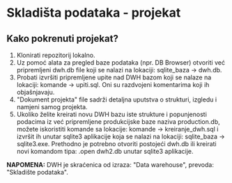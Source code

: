 # Skladišta podataka - projekat

## Kako pokrenuti projekat?

1. Klonirati repozitorij lokalno.
2. Uz pomoć alata za pregled baze podataka (npr. DB Browser) otvoriti već pripremljeni dwh.db file koji se nalazi na lokaciji: sqlite_baza -> dwh.db.
3. Probati izvršiti pripremljene upite nad DWH bazom koji se nalaze na lokaciji: komande -> upiti.sql. Oni su razdvojeni komentarima koji ih objašnjavaju.
4. "Dokument projekta" file sadrži detaljna uputstva o strukturi, izgledu i namjeni samog projekta.
5. Ukoliko želite kreirati novu DWH bazu iste strukture i popunjenosti podacima iz već pripremljene produkcijske baze naziva production.db, možete iskoristiti komande sa lokacije: komande -> kreiranje_dwh.sql i izvršit ih unutar sqlite3 aplikacije koja se nalazi na lokaciji: sqlite_baza -> sqlite3.exe. Prethodno je potrebno otvoriti postojeći dwh.db ili kreirati novi komandom tipa: .open dwh2.db unutar sqlite3 aplikacije.

**NAPOMENA:** DWH je skraćenica od izraza: "Data warehouse", prevoda: "Skladište podataka".
